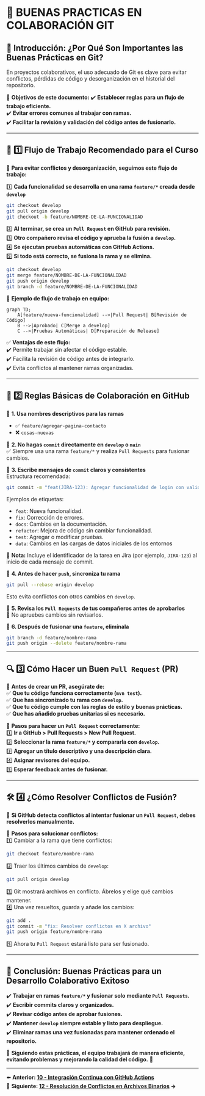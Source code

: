 
# 📄 BUENAS PRACTICAS EN COLABORACIÓN GIT

## 📌 **Introducción: ¿Por Qué Son Importantes las Buenas Prácticas en Git?**

En proyectos colaborativos, el uso adecuado de Git es clave para evitar conflictos, pérdidas de código y desorganización en el historial del repositorio.

📌 **Objetivos de este documento:**
✔️ **Establecer reglas para un flujo de trabajo eficiente.**  
✔️ **Evitar errores comunes al trabajar con ramas.**  
✔️ **Facilitar la revisión y validación del código antes de fusionarlo.**

---

## 🔄 **1️⃣ Flujo de Trabajo Recomendado para el Curso**

📌 **Para evitar conflictos y desorganización, seguimos este flujo de trabajo:**

1️⃣ **Cada funcionalidad se desarrolla en una rama `feature/*` creada desde `develop`**
   ```sh
   git checkout develop
   git pull origin develop
   git checkout -b feature/NOMBRE-DE-LA-FUNCIONALIDAD
   ```
2️⃣ **Al terminar, se crea un `Pull Request` en GitHub para revisión.**  
3️⃣ **Otro compañero revisa el código y aprueba la fusión a `develop`.**  
4️⃣ **Se ejecutan pruebas automáticas con GitHub Actions.**  
5️⃣ **Si todo está correcto, se fusiona la rama y se elimina.**
   ```sh
   git checkout develop
   git merge feature/NOMBRE-DE-LA-FUNCIONALIDAD
   git push origin develop
   git branch -d feature/NOMBRE-DE-LA-FUNCIONALIDAD
   ```

📌 **Ejemplo de flujo de trabajo en equipo:**
```mermaid
graph TD;
    A[feature/nueva-funcionalidad] -->|Pull Request| B[Revisión de Código]
    B -->|Aprobado| C[Merge a develop]
    C -->|Pruebas Automáticas| D[Preparación de Release]
```

✅ **Ventajas de este flujo:**  
✔️ Permite trabajar sin afectar el código estable.  
✔️ Facilita la revisión de código antes de integrarlo.  
✔️ Evita conflictos al mantener ramas organizadas.

---

## 📌 **2️⃣ Reglas Básicas de Colaboración en GitHub**

📌 **1. Usa nombres descriptivos para las ramas**
- ✅ `feature/agregar-pagina-contacto`
- ❌ `cosas-nuevas`

📌 **2. No hagas `commit` directamente en `develop` o `main`**  
✅ Siempre usa una rama `feature/*` y realiza `Pull Requests` para fusionar cambios.

📌 **3. Escribe mensajes de `commit` claros y consistentes**  
Estructura recomendada:

```sh
git commit -m "feat(JIRA-123): Agregar funcionalidad de login con validaciones"
```

Ejemplos de etiquetas:

- `feat`: Nueva funcionalidad.
- `fix`: Corrección de errores.
- `docs`: Cambios en la documentación.
- `refactor`: Mejora de código sin cambiar funcionalidad.
- `test`: Agregar o modificar pruebas.
- `data`: Cambios en las cargas de datos iniciales de los entornos

📌 **Nota:** Incluye el identificador de la tarea en Jira (por ejemplo, `JIRA-123`) al inicio de cada mensaje de commit.

📌 **4. Antes de hacer `push`, sincroniza tu rama**
```sh
git pull --rebase origin develop
```
Esto evita conflictos con otros cambios en `develop`.

📌 **5. Revisa los `Pull Requests` de tus compañeros antes de aprobarlos**  
👀 No apruebes cambios sin revisarlos.

📌 **6. Después de fusionar una `feature`, elimínala**
```sh
git branch -d feature/nombre-rama
git push origin --delete feature/nombre-rama
```

---

## 🔍 **3️⃣ Cómo Hacer un Buen `Pull Request` (PR)**

📌 **Antes de crear un PR, asegúrate de:**  
✅ **Que tu código funciona correctamente (`mvn test`).**  
✅ **Que has sincronizado tu rama con `develop`.**  
✅ **Que tu código cumple con las reglas de estilo y buenas prácticas.**  
✅ **Que has añadido pruebas unitarias si es necesario.**

📌 **Pasos para hacer un `Pull Request` correctamente:**  
1️⃣ **Ir a GitHub > Pull Requests > New Pull Request.**  
2️⃣ **Seleccionar la rama `feature/*` y compararla con `develop`.**  
3️⃣ **Agregar un título descriptivo y una descripción clara.**  
4️⃣ **Asignar revisores del equipo.**  
5️⃣ **Esperar feedback antes de fusionar.**

---

## 🛠️ **4️⃣ ¿Cómo Resolver Conflictos de Fusión?**

📌 **Si GitHub detecta conflictos al intentar fusionar un `Pull Request`, debes resolverlos manualmente.**

📌 **Pasos para solucionar conflictos:**  
1️⃣ Cambiar a la rama que tiene conflictos:
```sh
git checkout feature/nombre-rama
```
2️⃣ Traer los últimos cambios de `develop`:
```sh
git pull origin develop
```
3️⃣ Git mostrará archivos en conflicto. Ábrelos y elige qué cambios mantener.  
4️⃣ Una vez resueltos, guarda y añade los cambios:
```sh
git add .
git commit -m "fix: Resolver conflictos en X archivo"
git push origin feature/nombre-rama
```
5️⃣ Ahora tu `Pull Request` estará listo para ser fusionado.

---

## 🎯 **Conclusión: Buenas Prácticas para un Desarrollo Colaborativo Exitoso**

✔️ **Trabajar en ramas `feature/*` y fusionar solo mediante `Pull Requests`.**  
✔️ **Escribir commits claros y organizados.**  
✔️ **Revisar código antes de aprobar fusiones.**  
✔️ **Mantener `develop` siempre estable y listo para despliegue.**  
✔️ **Eliminar ramas una vez fusionadas para mantener ordenado el repositorio.**

📌 **Siguiendo estas prácticas, el equipo trabajará de manera eficiente, evitando problemas y mejorando la calidad del código.** 🚀

---

⬅️ **Anterior: [10 - Integración Continua con GitHub Actions](10_INTEGRACION_CONTINUA_GITHUB_ACTIONS.md)**  
📌 **Siguiente: [12 - Resolución de Conflictos en Archivos Binarios](12_RESOLUCION_CONFLICTOS_BINARIOS.md) →**

